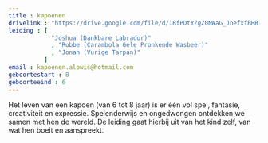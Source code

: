 ```yaml
---
title : kapoenen
drivelink : "https://drive.google.com/file/d/1BfPDtYZgZ0NWaG_JnefxfBHR-ykxdGoI/preview"
leiding : [
            "Joshua (Dankbare Labrador)"
            , "Robbe (Carambola Gele Pronkende Wasbeer)"
            , "Jonah (Vurige Tarpan)"
          ]
email : kapoenen.alowis@hotmail.com
geboortestart : 8
geboorteeind : 6
---
```


Het leven van een kapoen (van 6 tot 8 jaar) is er één vol spel, fantasie, creativiteit en expressie.
Spelenderwijs en ongedwongen ontdekken we samen met hen de wereld.
De leiding gaat hierbij uit van het kind zelf, van wat hen boeit en aanspreekt.
